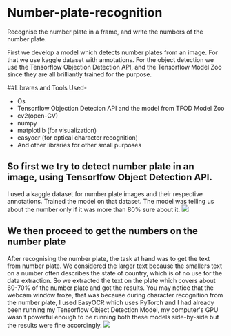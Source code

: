# Number-plate-recognition
Recognise the number plate in a frame, and write the numbers of the number plate.

First we develop a model which detects number plates from an image. For that we use kaggle dataset with annotations. For the object detection we use the Tensorflow Objection Detection API, and the Tensorflow Model Zoo since they are all brilliantly trained for the purpose.

##Librares and Tools Used-
* Os
* Tensorflow Objection Detecion API and the model from TFOD Model Zoo
* cv2(open-CV)
* numpy 
* matplotlib (for visualization)
* easyocr (for optical character recognition)
* And other libraries for other small purposes

## So first we try to detect number plate in an image, using Tensorlfow Object Detection API.
I used a kaggle dataset for number plate images and their respective annotations. Trained the model on that dataset. The model was telling us about the number only if it was more than 80% sure about it.
![](https://github.com/Lak2k1/Number-plate-recognition/blob/main/1.gif)

## We then proceed to get the numbers on the number plate 
After recognising the number plate, the task at hand was to get the text from number plate. We considered the larger text because the smallers text on a number often describes the state of country, which is of no use for the data extraction. So we extracted the text on the plate which covers about 60-70% of the number plate and got the results.
You may notice that the webcam window froze, that was because during character recognition from the number plate, I used EasyOCR which uses PyTorch and I had already been running my Tensorflow Object Detection Model, my computer's GPU wasn't powerful enough to be running both these models side-by-side but the results were fine accordingly.
![](https://github.com/Lak2k1/Number-plate-recognition/blob/main/2.gif)
